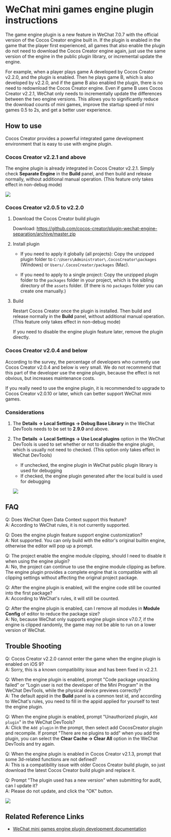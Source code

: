 # WeChat mini games engine plugin instructions

The game engine plugin is a new feature in WeChat 7.0.7 with the official version of the Cocos Creator engine built in. If the plugin is enabled in the game that the player first experienced, all games that also enable the plugin do not need to download the Cocos Creator engine again, just use the same version of the engine in the public plugin library, or incremental update the engine.

For example, when a player plays game A developed by Cocos Creator v2.2.0, and the plugin is enabled. Then he plays game B, which is also developed by v2.2.0, and if the game B also enabled the plugin, there is no need to redownload the Cocos Creator engine. Even if game B uses Cocos Creator v2.2.1, WeChat only needs to incrementally update the differences between the two engine versions. This allows you to significantly reduce the download counts of mini games, improve the startup speed of mini games 0.5 to 2s, and get a better user experience.

## How to use

Cocos Creator provides a powerful integrated game development environment that is easy to use with engine plugin.

### Cocos Creator v2.2.1 and above

The engine plugin is already integrated in Cocos Creator v2.2.1. Simply check **Separate Engine** in the **Build** panel, and then build and release normally, without additional manual operation. (This feature only takes effect in non-debug mode)

![](./publish-wechatgame/build.png)

### Cocos Creator v2.0.5 to v2.2.0

1. Download the Cocos Creator build plugin

    Download: <https://github.com/cocos-creator/plugin-wechat-engine-separation/archive/master.zip>

2. Install plugin

    - If you need to apply it globally (all projects): Copy the unzipped plugin folder to `C:\Users\Administrator\.CocosCreator\packages` (Windows) or `Users/.CocosCreator/packages` (Mac).

    - If you need to apply to a single project: Copy the unzipped plugin folder to the `packages` folder in your project, which is the sibling directory of the `assets` folder. (If there is no `packages` folder you can create one manually.)
 
3. Build

    Restart Cocos Creator once the plugin is installed. Then build and release normally in the **Build** panel, without additional manual operation. (This feature only takes effect in non-debug mode)

    If you need to disable the engine plugin feature later, remove the plugin directly.

### Cocos Creator v2.0.4 and below

According to the survey, the percentage of developers who currently use Cocos Creator v2.0.4 and below is very small. We do not recommend that this part of the developer use the engine plugin, because the effect is not obvious, but increases maintenance costs.

If you really need to use the engine plugin, it is recommended to upgrade to Cocos Creator v2.0.10 or later, which can better support WeChat mini games.

### Considerations

1. The **Details -> Local Settings -> Debug Base Library** in the WeChat DevTools needs to be set to **2.9.0** and above.

2. The **Details -> Local Settings -> Use Local plugins** option in the WeChat DevTools is used to set whether or not to disable the engine plugin, which is usually not need to checked. (This option only takes effect in WeChat DevTools)
    - If unchecked, the engine plugin in WeChat public plugin library is used for debugging
    - If checked, the engine plugin generated after the local build is used for debugging

    ![](./publish-wechatgame/setting.png)

## FAQ

Q: Does WeChat Open Data Context support this feature?<br />
A: According to WeChat rules, it is not currently supported.

Q: Does the engine plugin feature support engine customization?<br />
A: Not supported. You can only build with the editor's original builtin engine, otherwise the editor will pop up a prompt.

Q: The project enable the engine module clipping, should I need to disable it when using the engine plugin?<br />
A: No, the project can continue to use the engine module clipping as before. The engine plugin provides a complete engine that is compatible with all clipping settings without affecting the original project package.

Q: After the engine plugin is enabled, will the engine code still be counted into the first package?<br />
A: According to WeChat's rules, it will still be counted.

Q: After the engine plugin is enabled, can I remove all modules in **Module Config** of editor to reduce the package size?<br />
A: No, because WeChat only supports engine plugin since v7.0.7, if the engine is clipped randomly, the game may not be able to run on a lower version of WeChat.

## Trouble Shooting

Q: Cocos Creator v2.2.0 cannot enter the game when the engine plugin is enabled on iOS 9?<br />
A: Sorry, this is a known compatibility issue and has been fixed in v2.2.1.

Q: When the engine plugin is enabled, prompt "Code package unpacking failed" or "Login user is not the developer of the Mini Program" in the WeChat DevTools, while the physical device previews correctly?<br />
A: The default appid in the **Build** panel is a common test id, and according to WeChat's rules, you need to fill in the appid applied for yourself to test the engine plugin.

Q: When the engine plugin is enabled, prompt "Unauthorized plugin, `Add plugin`" in the WeChat DevTools?<br />
A: Click the `Add plugin` in the prompt, then select add CocosCreator plugin and recompile. If prompt "There are no plugins to add" when you add the plugin, you can select the **Clear Cache -> Clear All** option in the WeChat DevTools and try again.

Q: When the engine plugin is enabled in Cocos Creator v2.1.3, prompt that some 3d-related functions are not defined?<br />
A: This is a compatibility issue with older Cocos Creator build plugin, so just download the latest Cocos Creator build plugin and replace it.

Q: Prompt "The plugin used has a new version" when submitting for audit, can I update it?<br />
A: Please do not update, and click the "OK" button.
    
  ![](./publish-wechatgame/new_plugin.png)

## Related Reference Links

- [WeChat mini games engine plugin development documentation](https://developers.weixin.qq.com/minigame/dev/guide/base-ability/game-engine-plugin.html)
